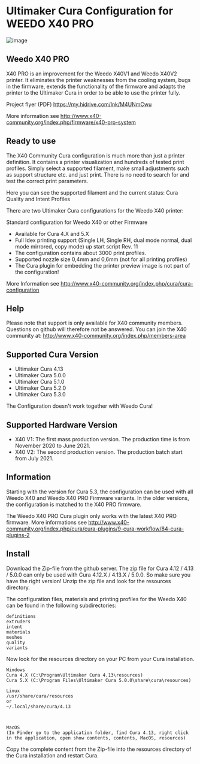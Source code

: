 # Ultimaker Cura Configuration for WEEDO X40 PRO
![image](http://www.x40-community.org/images/x40/Cura_Aqua_Theme.jpg)

## Weedo X40 PRO
X40 PRO is an improvement for the Weedo X40V1 and Weedo X40V2 printer. It eliminates the printer weaknesses from the cooling system, bugs in the firmware, extends the functionality of the firmware and adapts the printer to the Ultimaker Cura in order to be able to use the printer fully.

Project flyer (PDF) https://my.hidrive.com/lnk/M4UNmCwu

More information see http://www.x40-community.org/index.php/firmware/x40-pro-system



## Ready to use
The X40 Community Cura configuration is much more than just a printer definition. It contains a printer visualization and hundreds of tested print profiles. Simply select a supported filament, make small adjustments such as support structure etc. and just print. There is no need to search for and test the correct print parameters. 

Here you can see the supported filament and the current status: Cura Quality and Intent Profiles

There are two Ultimaker Cura configurations for the Weedo X40 printer:

Standard configuration for Weedo X40 or other Firmware
- Available for Cura 4.X and 5.X
- Full Idex printing support (Single LH, Single RH, dual mode normal, dual mode mirrored, copy mode) up start script Rev. 11
- The configuration contains about 3000 print profiles.
- Supported nozzle size 0,4mm and 0,6mm (not for all printing profiles)
- The Cura plugin for embedding the printer preview image is not part of the configuration!

More Information see http://www.x40-community.org/index.php/cura/cura-configuration

## Help
Please note that support is only available for X40 community members. Questions on github will therefore not be answered.
You can join the X40 community at: http://www.x40-community.org/index.php/members-area

## Supported Cura Version 
- Ultimaker Cura 4.13
- Ultimaker Cura 5.0.0
- Ultimaker Cura 5.1.0
- Ultimaker Cura 5.2.0
- Ultimaker Cura 5.3.0

The Configuration doesn't work together with Weedo Cura! 

## Supported Hardware Version 
- X40 V1: The first mass production version. The production time is from November 2020 to June 2021.
- X40 V2: The second production version. The production batch start from July 2021.


## Information
Starting with the version for Cura 5.3, the configuration can be used with all Weedo X40 and Weedo X40 PRO Firmware variants. In the older versions, the configuration is matched to the X40 PRO firmware.

The Weedo X40 PRO Cura plugin only works with the latest X40 PRO firmware.
More informations see http://www.x40-community.org/index.php/cura/cura-plugins/9-cura-workflow/84-cura-plugins-2

## Install
Download the Zip-file from the github server. The zip file for Cura 4.12 / 4.13 / 5.0.0 can only be used with Cura 4.12.X / 4.13.X / 5.0.0. So make sure you have the right version! Unzip the zip file and look for the resources directory.  

The configuration files, materials and printing profiles for the Weedo X40 can be found in the following subdirectories: 

    definitions
    extruders
    intent
    materials
    meshes
    quality
    variants

Now look for the resources directory on your PC from your Cura installation.

    Windows
    Cura 4.X (C:\Program\Ultimaker Cura 4.13\resources)
    Cura 5.X (C:\Program Files\Ultimaker Cura 5.0.0\share\cura\resources)

    Linux
    /usr/share/cura/resources
    or
    ~/.local/share/cura/4.13



    MacOS 
    (In Finder go to the application folder, find Cura 4.13, right click in the application, open show contents, contents, MacOS, resources)

 

Copy the complete content from the Zip-file into the resources directory of the Cura installation and restart Cura.
